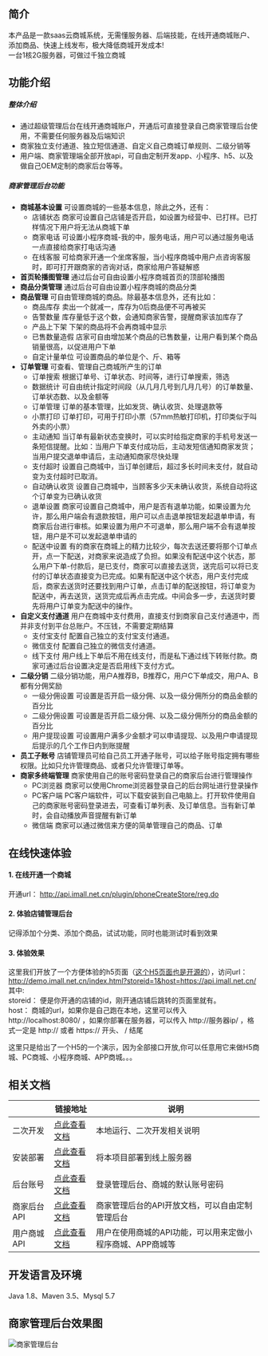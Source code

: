 ## 简介

本产品是一款saas云商城系统，无需懂服务器、后端技能，在线开通商城账户、添加商品、快速上线发布，极大降低商城开发成本!  
一台1核2G服务器，可做过千独立商城

## 功能介绍

##### 整体介绍
* 通过超级管理后台在线开通商城账户，开通后可直接登录自己商家管理后台使用，不需要任何服务器及后端知识
* 商家独立支付通道、独立短信通道、自定义自己商城订单规则、二级分销等
* 用户端、商家管理端全部开放api，可自由定制开发app、小程序、h5、以及做自己OEM定制的商家后台等等。

##### 商家管理后台功能

* **商城基本设置**  可设置商城的一些基本信息，除此之外，还有：   
  * 店铺状态   商家可设置自己店铺是否开启，如设置为经营中、已打样。已打样情况下用户将无法从商城下单   
  * 商家电话   可设置小程序商城-我的中，服务电话，用户可以通过服务电话一点直接给商家打电话沟通  
  * 在线客服   可给商家开通一个坐席客服，当小程序商城中用户点咨询客服时，即可打开跟商家的咨询对话，商家给用户答疑解惑   
* **首页轮播图管理**  通过后台可自由设置小程序商城首页的顶部轮播图   
* **商品分类管理**  通过后台可自由设置小程序商城的商品分类   
* **商品管理**  可自由管理商城的商品。除最基本信息外，还有比如：   
  * 商品库存  卖出一个就减一，库存为0后商品便不可再被买  
  * 告警数量   库存量低于这个数，会通知商家告警，提醒商家该加库存了   
  * 产品上下架   下架的商品将不会再商城中显示   
  * 已售数量造假   店家可自由增加某个商品的已售数量，让用户看到某个商品销量很高，以促进用户下单   
  * 自定计量单位   可设置商品的单位是个、斤、箱等   
* **订单管理**   可查看、管理自己商城所产生的订单   
  * 订单搜索   根据订单号、订单状态、时间等，进行订单搜索，筛选   
  * 数据统计  可自由统计指定时间段（从几月几号到几月几号）的订单数量、订单状态数、以及金额等   
  * 订单管理  订单的基本管理，比如发货、确认收货、处理退款等   
  * 小票打印  订单打印，可用于打印小票（57mm热敏打印机，打印类似于叫外卖的小票）   
  * 主动通知  当订单有最新状态变换时，可以实时给指定商家的手机号发送一条短信提醒。比如：当用户下单支付成功后，主动发短信通知商家发货；当用户提交退单申请后，主动通知商家尽快处理   
  * 支付超时   设置自己商城中，当订单创建后，超过多长时间未支付，就自动变为支付超时已取消。  
  * 自动确认收货   设置自己商城中，当顾客多少天未确认收货，系统自动将这个订单变为已确认收货   
  * 退单设置   商家可设置自己商城中，用户是否有退单功能，如果设置为允许，那么用户端会有退款按钮，用户可以点击退单按钮发起退单申请，有商家后台进行审核。如果设置为用户不可退单，那么用户端不会有退单按钮，用户是不可以发起退单申请的   
  * 配送中设置   有的商家在商城上的精力比较少，每次去送还要将那个订单点开，点一下配送，对商家来说造成了负担。如果没有配送中这个状态，那么用户下单-付款后，是已支付，商家可以直接去送货，送完后可以将已支付的订单状态直接变为已完成。如果有配送中这个状态，用户支付完成后，商家去送货时还要找到用户订单，点击订单的配送按钮，将订单变为配送中，再去送货，送货完成后再点击完成。中间会多一步，去送货时要先将用户订单变为配送中的操作。   
* **自定义支付通道**  用户在商城中支付费用，直接支付到商家自己支付通道中，而并非支付到平台总账户。不压钱，不需要定期结算   
  * 支付宝支付   配置自己独立的支付宝支付通道。  
  * 微信支付   配置自己独立的微信支付通道。  
  * 线下支付   用户线上下单后不用在线支付，而是私下通过线下转账付款。商家可通过后台设置决定是否启用线下支付方式。   
* **二级分销**   二级分销功能，用户A推荐B，B推荐C，用户C下单成交，用户A、B都有分佣奖励   
  * 一级分佣设置   可设置是否开启一级分佣、以及一级分佣所分的商品金额的百分比 
  * 二级分佣设置   可设置是否开启二级分佣、以及二级分佣所分的商品金额的百分比 
  * 用户提现设置   可设置用户满多少金额才可以申请提现、以及用户申请提现后提示的几个工作日内到账提醒  
* **员工子账号**   店铺管理员可给自己员工开通子账号，可以给子账号指定拥有哪些权限。比如只允许管理商品、或者只允许管理订单等。  
* **商家多终端管理**   商家使用自己的账号密码登录自己的商家后台进行管理操作  
  * PC浏览器   商家可以使用Chrome浏览器登录自己的后台网址进行登录操作   
  * PC客户端   PC客户端软件，可以下载安装到自己电脑上。打开软件使用自己的商家账号密码登录进去，可查看订单列表、及订单信息。当有新订单时，会自动播放声音提醒有新订单   
  * 微信端   商家可以通过微信来方便的简单管理自己的商品、订单   


## 在线快速体验
#### 1. 在线开通一个商城  
开通url： http://api.imall.net.cn/plugin/phoneCreateStore/reg.do  
#### 2. 体验店铺管理后台  
记得添加个分类、添加个商品，试试功能，同时也能测试时看到效果  
#### 3. 体验效果  
这里我们开放了一个方便体验的h5页面（[这个H5页面也是开源的](https://gitee.com/leimingyun/dashboard/wikis/leimingyun/wangmarket_site_learn/preview?doc_id=1258300&sort_id=3912490)），访问url：   
http://demo.imall.net.cn/index.html?storeid=1&host=https://api.imall.net.cn/  
其中:  
storeid： 便是你开通的店铺的id，刚开通店铺后跳转的页面里就有。  
host： 商城的url，如果你是自己跑在本地，这里可以传入 http://localhost:8080/ ，如果你部署在服务器，可以传入 http://服务器ip/ ，格式一定是 http:// 或者 https:// 开头、  / 结尾  
  
这里只是给出了一个H5的一个演示，因为全部接口开放,你可以任意用它来做H5商城、PC商城、小程序商城、APP商城。。。


## 相关文档  
|   | 链接地址  | 说明 |
|---|---|---|
| 二次开发  | [点此查看文档](https://gitee.com/leimingyun/dashboard/wikis/leimingyun/bed2ecca-8e2e-4b20-8099-10f09101b097/preview?doc_id=1532896&sort_id=4255124)  | 本地运行、二次开发相关说明 |
| 安装部署  | [点此查看文档](https://gitee.com/leimingyun/dashboard/wikis/leimingyun/bed2ecca-8e2e-4b20-8099-10f09101b097/preview?doc_id=1532896&sort_id=4255147)  | 将本项目部署到线上服务器 |
| 后台账号  | [点此查看文档](https://gitee.com/leimingyun/dashboard/wikis/leimingyun/serverinstall/preview?sort_id=4110640&doc_id=1473420)  | 登录管理后台、商城的默认账号密码 |
| 商家后台API  | [点此查看文档](https://gitee.com/leimingyun/dashboard/wikis/leimingyun/889cb0c9-be33-4a47-aec6-20cd27ea52be/preview?doc_id=1525567&sort_id=4298491)  | 商家管理后台的API开放文档，可以自由定制管理后台 |
| 用户商城API  | [点此查看文档](http://shop.wang.market)  | 用户在使用商城的API功能，可以用来定做小程序商城、APP商城等 |


## 开发语言及环境  
Java 1.8、Maven 3.5、Mysql 5.7


## 商家管理后台效果图  
![商家管理后台](https://images.gitee.com/uploads/images/2021/0816/101520_63daccd0_429922.png)

